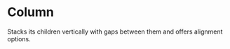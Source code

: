 <!-- @license CC0-1.0 -->

# Column

Stacks its children vertically with gaps between them and offers alignment options.
